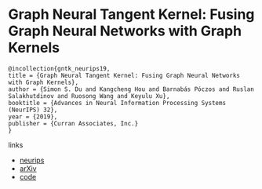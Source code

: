 # Graph Neural Tangent Kernel: Fusing Graph Neural Networks with Graph Kernels

```
@incollection{gntk_neurips19,
title = {Graph Neural Tangent Kernel: Fusing Graph Neural Networks with Graph Kernels},
author = {Simon S. Du and Kangcheng Hou and Barnabás Póczos and Ruslan Salakhutdinov and Ruosong Wang and Keyulu Xu},
booktitle = {Advances in Neural Information Processing Systems (NeurIPS) 32},
year = {2019},
publisher = {Curran Associates, Inc.}
}
```

links
- [neurips](https://nips.cc/Conferences/2019/Schedule?showEvent=13698)
- [arXiv](https://arxiv.org/abs/1905.13192)
- [code](https://github.com/KangchengHou/gntk)
